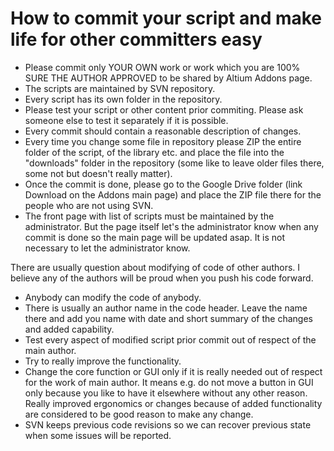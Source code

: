# How to commit your script and make life for other committers easy #

  * Please commit only YOUR OWN work or work which you are 100% SURE THE AUTHOR APPROVED to be shared by Altium Addons page.
  * The scripts are maintained by SVN repository.
  * Every script has its own folder in the repository.
  * Please test your script or other content prior commiting. Please ask someone else to test it separately if it is possible.
  * Every commit should contain a reasonable description of changes.
  * Every time you change some file in repository please ZIP the entire folder of the script, of the library etc. and place the file into the "downloads" folder in the repository (some like to leave older files there, some not but doesn't really matter).
  * Once the commit is done, please go to the Google Drive folder (link Download on the Addons main page) and place the ZIP file there for the people who are not using SVN.
  * The front page with list of scripts must be maintained by the administrator. But the page itself let's the administrator know when any commit is done so the main page will be updated asap. It is not necessary to let the administrator know.

There are usually question about modifying of code of other authors. I believe any of the authors will be proud when you push his code forward.
  * Anybody can modify the code of anybody.
  * There is usually an author name in the code header. Leave the name there and add you name with date and short summary of the changes and added capability.
  * Test every aspect of modified script prior commit out of respect of the main author.
  * Try to really improve the functionality.
  * Change the core function or GUI only if it is really needed out of respect for the work of main author. It means e.g. do not move a button in GUI only because you like to have it elsewhere without any other reason. Really improved ergonomics or changes because of added functionality are considered to be good reason to make any change.
  * SVN keeps previous code revisions so we can recover previous state when some issues will be reported.